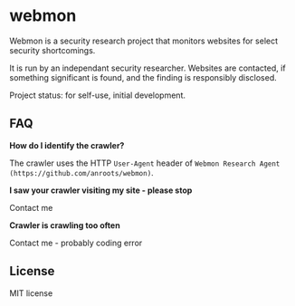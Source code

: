 # webmon

Webmon is a security research project that monitors websites for select security shortcomings.

It is run by an independant security researcher. Websites are contacted, if something significant is found, and
the finding is responsibly disclosed.


Project status: for self-use, initial development.


## FAQ

**How do I identify the crawler?**

The crawler uses the HTTP `User-Agent` header of `Webmon Research Agent (https://github.com/anroots/webmon)`.

**I saw your crawler visiting my site - please stop**

Contact me

**Crawler is crawling too often**

Contact me - probably coding error


## License

MIT license